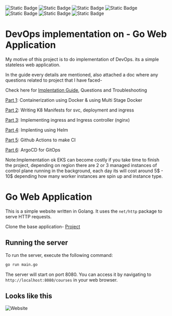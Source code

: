 ![Static Badge](https://img.shields.io/badge/Docker-black?logo=Docker&logoColor=%232496ED) ![Static Badge](https://img.shields.io/badge/Kubernetes-black?logo=Kubernetes&logoColor=%23326CE5)
![Static Badge](https://img.shields.io/badge/EKS-black?logo=Amazon%20EKS&logoColor=%23FF9900) ![Static Badge](https://img.shields.io/badge/Helm-white?logo=helm&logoColor=%230F1689)
![Static Badge](https://img.shields.io/badge/Nginx-black?logo=Nginx&logoColor=%23009639) ![Static Badge](https://img.shields.io/badge/Github%20Actions-black?logo=githubactions&logoColor=%232088FF)
![Static Badge](https://img.shields.io/badge/Argo-black?logo=argo&logoColor=%23EF7B4D)



# DevOps implementation on - Go Web Application

My motive of this project is to do implementation of DevOps. its a simple stateless web application.

In the guide every details are mentioned, also attached a doc where any questions related to project that I have faced-

Check here for [Implentation Guide](./Implementation-Guide-Docs), Questions and Troubleshooting

[Part 1](./Implementation-Guide-Docs/Part1-Checks-&-Docker.md): Containerization using Docker & using Multi Stage Docker

[Part 2](./Implementation-Guide-Docs/Part2-K8-Manifests.md): Writing K8 Manifests for svc, deployment and ingress

[Part 3](./Implementation-Guide-Docs/Part3-Ingress&NginxController.md): Implementing ingress and Ingress controller (nginx)

[Part 4](./Implementation-Guide-Docs/Part4-Helm.md): Implenting using Helm

[Part 5](./Implementation-Guide-Docs/Part5-GithubActions-CI.md): Github Actions to make CI

[Part 6](./Implementation-Guide-Docs/Part6-ArgoCD-GitOps.md): ArgoCD for GitOps

Note:Implementation ok EKS can become costly if you take time to finish the project, depending on region there are 2 or 3 managed instances of control plane running in the background, each day its will cost around 5$ - 10$ depending how many worker instances are spin up and instance type. 

# Go Web Application

This is a simple website written in Golang. It uses the `net/http` package to serve HTTP requests.

Clone the base application- [Project](https://github.com/iam-veeramalla/go-web-app)

## Running the server

To run the server, execute the following command:

```bash
go run main.go
```

The server will start on port 8080. You can access it by navigating to `http://localhost:8080/courses` in your web browser.

## Looks like this

![Website](static/images/golang-website.png)


